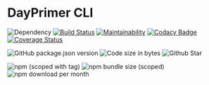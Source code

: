 # DayPrimer CLI

![Dependency](https://img.shields.io/david/lightyears1998/day-primer-cli)
[![Build Status](https://travis-ci.com/lightyears1998/day-primer-cli.svg?branch=master)](https://travis-ci.com/lightyears1998/day-primer-cli)
[![Maintainability](https://api.codeclimate.com/v1/badges/2a0557d11257910bbb5a/maintainability)](https://codeclimate.com/github/lightyears1998/day-primer-cli/maintainability)
[![Codacy Badge](https://app.codacy.com/project/badge/Grade/3a1173d51889491cab9cb1ab895db551)](https://www.codacy.com/manual/lightyears1998/day-primer-cli?utm_source=github.com&amp;utm_medium=referral&amp;utm_content=lightyears1998/day-primer-cli&amp;utm_campaign=Badge_Grade)
[![Coverage Status](https://coveralls.io/repos/github/lightyears1998/day-primer-cli/badge.svg?branch=master)](https://coveralls.io/github/lightyears1998/day-primer-cli?branch=master)

![GitHub package.json version](https://img.shields.io/github/package-json/v/lightyears1998/day-primer-cli)
![Code size in bytes](https://img.shields.io/github/languages/code-size/lightyears1998/day-primer-cli)
![Github Star](https://img.shields.io/github/stars/lightyears1998/day-primer-cli)

![npm (scoped with tag)](https://img.shields.io/npm/v/@lightyears1998/day-primer-cli/latest)
![npm bundle size (scoped)](https://img.shields.io/bundlephobia/min/@lightyears1998/day-primer-cli)
![npm download per month](https://img.shields.io/npm/dm/@lightyears1998/day-primer-cli)
